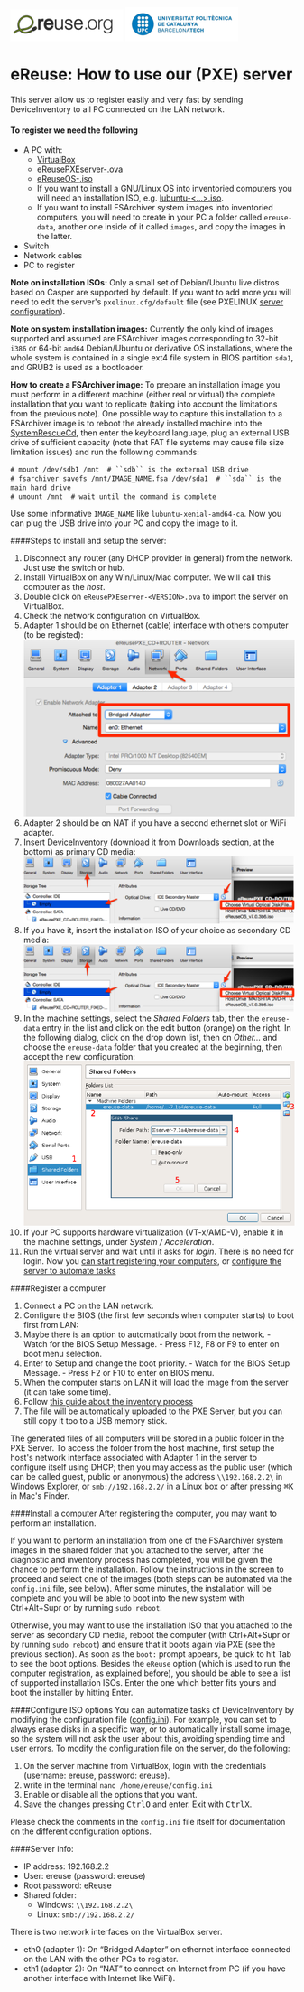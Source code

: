 ![eReuselogo](./images/eReuse_logo_200.png)
![UPClogo](./images/UPC_logo_200.png)

# eReuse: How to use our (PXE) server

This server allow us to register easily and very fast by sending DeviceInventory to all PC 
connected on the LAN network.

#### To register we need the following

- A PC with:
  - [VirtualBox](https://www.virtualbox.org/wiki/Downloads)
  - [eReusePXEserver-<VERSION>.ova](https://github.com/eReuse/device-inventory/releases/latest)
  - [eReuseOS-<VERSION>.iso](https://github.com/eReuse/device-inventory/releases/latest)
  - If you want to install a GNU/Linux OS into inventoried computers you will need an installation ISO, e.g. [lubuntu-<...>.iso](http://cdimage.ubuntu.com/lubuntu/releases/16.04.1/release/).
  - If you want to install FSArchiver system images into inventoried computers, you will need to create in your PC a folder called ``ereuse-data``, another one inside of it called ``images``, and copy the images in the latter.
- Switch
- Network cables
- PC to register

**Note on installation ISOs:** Only a small set of Debian/Ubuntu live distros based on Casper are supported by default. If you want to add more you will need to edit the server's ``pxelinux.cfg/default`` file (see PXELINUX [server configuration](PXE_maker.md)).

**Note on system installation images:** Currently the only kind of images supported and assumed are FSArchiver images corresponding to 32-bit ``i386`` or 64-bit ``amd64`` Debian/Ubuntu or derivative OS installations, where the whole system is contained in a single ext4 file system in BIOS partition ``sda1``, and GRUB2 is used as a bootloader.

**How to create a FSArchiver image:** To prepare an installation image you must perform in a different machine (either real or virtual) the complete installation that you want to replicate (taking into account the limitations from the previous note).  One possible way to capture this installation to a FSArchiver image is to reboot the already installed machine into the [SystemRescueCd](https://www.system-rescue-cd.org/SystemRescueCd_Homepage), then enter the keyboard language, plug an external USB drive of sufficient capacity (note that FAT file systems may cause file size limitation issues) and run the following commands:

```
# mount /dev/sdb1 /mnt  # ``sdb`` is the external USB drive
# fsarchiver savefs /mnt/IMAGE_NAME.fsa /dev/sda1  # ``sda`` is the main hard drive
# umount /mnt  # wait until the command is complete
```

Use some informative ``IMAGE_NAME`` like ``lubuntu-xenial-amd64-ca``.  Now you can plug the USB drive into your PC and copy the image to it.

####Steps to install and setup the server:
1. Disconnect any router (any DHCP provider in general) from the network. Just use the switch or hub.
2. Install VirtualBox on any Win/Linux/Mac computer. We will call this computer as the *host*.
2. Double click on `eReusePXEserver-<VERSION>.ova` to import the server on VirtualBox.
3. Check the network configuration on VirtualBox.
  1. Adapter 1 should be on Ethernet (cable) interface with others computer (to be registed): ![Virtualbox network](./images/virtualbox-network.png)
  2. Adapter 2 should be on NAT if you have a second ethernet slot or WiFi adapter.
4. Insert [DeviceInventory](https://github.com/eReuse/device-inventory/releases/latest) (download it from Downloads section, at the bottom) as primary CD media: ![Virtualbox disk](./images/virtualbox-disk.png)
5. If you have it, insert the installation ISO of your choice as secondary CD media: ![Virtualbox disk](./images/virtualbox-disk.png)
6. In the machine settings, select the *Shared Folders* tab, then the ``ereuse-data`` entry in the list and click on the edit button (orange) on the right. In the following dialog, click on the drop down list, then on *Other…* and choose the ``ereuse-data`` folder that you created at the beginning, then accept the new configuration: ![Virtualbox shared folder](./images/virtualbox-shared.png)
7. If your PC supports hardware virtualization (VT-x/AMD-V), enable it in the machine settings, under *System / Acceleration*.
8. Run the virtual server and wait until it asks for *login*. There is no need for login. Now you [can start registering your computers](#register-a-computer), or [configure the server to automate tasks](#configure-iso-options)

####Register a computer
1. Connect a PC on the LAN network.
2. Configure the BIOS (the first few seconds when computer starts) to boot first from LAN:
  1. Maybe there is an option to automatically boot from the network. 
    - Watch for the BIOS Setup Message. 
    - Press F12, F8 or F9 to enter on boot menu selection.
  2. Enter to Setup and change the boot priority.
    - Watch for the BIOS Setup Message.
    - Press F2 or F10 to enter on BIOS menu.
3. When the computer starts on LAN it will load the image from the server (it can take some time).
4. Follow [this guide about the inventory process](https://github.com/eReuse/device-inventory/blob/master/docs/USB_Register.md#4-inventory-process-register-hardware-characteristics-of-a-computer)
5. The file will be automatically uploaded to the PXE Server, but you can still copy it too to a USB memory stick.

The generated files of all computers will be stored in a public folder in the PXE Server. To access the folder from the host machine, first setup the host's network interface associated with Adapter 1 in the server to configure itself using DHCP; then you may access as the public user (which can be called guest, public or anonymous) the address `\\192.168.2.2\` in Windows Explorer, or `smb://192.168.2.2/` in a Linux box or after pressing <kbd>⌘</kbd><kbd>K</kbd> in Mac's Finder.

####Install a computer
After registering the computer, you may want to perform an installation.

If you want to perform an installation from one of the FSAarchiver system images in the shared folder that you attached to the server, after the diagnostic and inventory process has completed, you will be given the chance to perform the installation.  Follow the instructions in the screen to proceed and select one of the images (both steps can be automated via the ``config.ini`` file, see below).  After some minutes, the installation will be complete and you will be able to boot into the new system with Ctrl+Alt+Supr or by running ``sudo reboot``.

Otherwise, you may want to use the installation ISO that you attached to the server as secondary CD media, reboot the computer (with Ctrl+Alt+Supr or by running ``sudo reboot``) and ensure that it boots again via PXE (see the previous section). As soon as the ``boot:`` prompt appears, be quick to hit Tab to see the boot options. Besides the ``eReuse`` option (which is used to run the computer registration, as explained before), you should be able to see a list of supported installation ISOs.  Enter the one which better fits yours and boot the installer by hitting Enter.

####Configure ISO options
You can automatize tasks of DeviceInventory by modifying the configuration file ([config.ini](https://github.com/eReuse/device-inventory/blob/master/device_inventory/config.ini)). For example, you can set to always erase disks in a specific way, or to automatically install some image, so the system will not ask the user about this, avoiding spending time and user errors. To modify the configuration file on the server, do the following:

1. On the server machine from VirtualBox, login with the credentials (username: ereuse, password: ereuse).
2. write in the terminal `nano /home/ereuse/config.ini`
3. Enable or disable all the options that you want.
4. Save the changes pressing <kbd>Ctrl</kbd><kbd>O</kbd> and enter. Exit with <kbd>Ctrl</kbd><kbd>X</kbd>.

Please check the comments in the `config.ini` file itself for documentation on the different configuration options.

####Server info: 
- IP address: 192.168.2.2 
- User: ereuse (password: ereuse) 
- Root password: eReuse 
- Shared folder: 
  - Windows: `\\192.168.2.2\`
  - Linux: `smb://192.168.2.2/`

There is two network interfaces on the VirtualBox server.
  - eth0 (adapter 1): On “Bridged Adapter” on ethernet interface connected on the LAN with the other PCs to register.
  - eth1 (adapter 2): On “NAT” to connect on Internet from PC (if you have another interface with Internet like WiFi).
